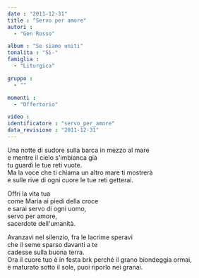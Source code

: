 ```yaml
---
date : "2011-12-31"
title : "Servo per amore"
autori : 
  - "Gen Rosso"

album : "Se siamo uniti"
tonalita : "Si-"
famiglia : 
  - "Liturgica"

gruppo : 
  - ""

momenti : 
  - "Offertorio"

video : 
identificatore : "servo_per_amore"
data_revisione : "2011-12-31"
---
```

  
   
Una notte di sudore sulla barca in mezzo al mare  
e mentre il cielo s'imbianca già  
tu guardi le tue reti vuote.  
Ma la voce che ti chiama un altro mare ti mostrerà  
e sulle rive di ogni cuore le tue reti getterai.  
  
  
Offri la vita tua  
come Maria ai piedi della croce  
e sarai servo di ogni uomo,  
servo per amore,   
sacerdote dell'umanità.  
  
  
Avanzavi nel silenzio, fra le lacrime speravi  
che il seme sparso davanti a te   
cadesse sulla buona terra.   
Ora il cuore tuo è in festa brk perché il grano biondeggia ormai,   
è maturato sotto il sole, puoi riporlo nei granai.  
  
  
  
  
